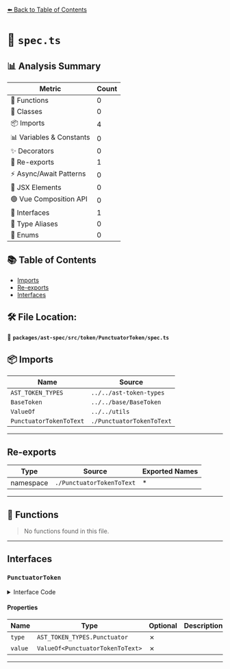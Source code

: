 [⬅️ Back to Table of Contents](../../../../../index.md)

# 📄 `spec.ts`

## 📊 Analysis Summary

| Metric | Count |
|--------|-------|
| 🔧 Functions | 0 |
| 🧱 Classes | 0 |
| 📦 Imports | 4 |
| 📊 Variables & Constants | 0 |
| ✨ Decorators | 0 |
| 🔄 Re-exports | 1 |
| ⚡ Async/Await Patterns | 0 |
| 💠 JSX Elements | 0 |
| 🟢 Vue Composition API | 0 |
| 📐 Interfaces | 1 |
| 📑 Type Aliases | 0 |
| 🎯 Enums | 0 |

## 📚 Table of Contents

- [Imports](#imports)
- [Re-exports](#re-exports)
- [Interfaces](#interfaces)

## 🛠️ File Location:
📂 **`packages/ast-spec/src/token/PunctuatorToken/spec.ts`**

## 📦 Imports

| Name | Source |
|------|--------|
| `AST_TOKEN_TYPES` | `../../ast-token-types` |
| `BaseToken` | `../../base/BaseToken` |
| `ValueOf` | `../../utils` |
| `PunctuatorTokenToText` | `./PunctuatorTokenToText` |


---

## Re-exports

| Type | Source | Exported Names |
|------|--------|----------------|
| namespace | `./PunctuatorTokenToText` | * |


---

## 🔧 Functions

> No functions found in this file.


---

## Interfaces

### `PunctuatorToken`

<details><summary>Interface Code</summary>

```ts
export interface PunctuatorToken extends BaseToken {
  type: AST_TOKEN_TYPES.Punctuator;
  value: ValueOf<PunctuatorTokenToText>;
}
```
</details>

#### Properties

| Name | Type | Optional | Description |
|------|------|----------|-------------|
| `type` | `AST_TOKEN_TYPES.Punctuator` | ✗ |  |
| `value` | `ValueOf<PunctuatorTokenToText>` | ✗ |  |


---